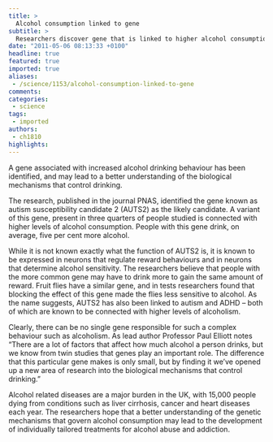 ```yaml
---
title: >
  Alcohol consumption linked to gene
subtitle: >
  Researchers discover gene that is linked to higher alcohol consumption
date: "2011-05-06 08:13:33 +0100"
headline: true
featured: true
imported: true
aliases:
 - /science/1153/alcohol-consumption-linked-to-gene
comments:
categories:
 - science
tags:
 - imported
authors:
 - ch1810
highlights:
---
```


A gene associated with increased alcohol drinking behaviour has been identified, and may lead to a better understanding of the biological mechanisms that control drinking.

The research, published in the journal PNAS, identified the gene known as autism susceptibility candidate 2 (AUTS2) as the likely candidate. A variant of this gene, present in three quarters of people studied is connected with higher levels of alcohol consumption. People with this gene drink, on average, five per cent more alcohol.

While it is not known exactly what the function of AUTS2 is, it is known to be expressed in neurons that regulate reward behaviours and in neurons that determine alcohol sensitivity. The researchers believe that people with the more common gene may have to drink more to gain the same amount of reward. Fruit flies have a similar gene, and in tests researchers found that blocking the effect of this gene made the flies less sensitive to alcohol. As the name suggests, AUTS2 has also been linked to autism and ADHD – both of which are known to be connected with higher levels of alcoholism.

Clearly, there can be no single gene responsible for such a complex behaviour such as alcoholism. As lead author Professor Paul Elliott notes “There are a lot of factors that affect how much alcohol a person drinks, but we know from twin studies that genes play an important role. The difference that this particular gene makes is only small, but by finding it we’ve opened up a new area of research into the biological mechanisms that control drinking.”

Alcohol related diseases are a major burden in the UK, with 15,000 people dying from conditions such as liver cirrhosis, cancer and heart diseases each year. The researchers hope that a better understanding of the genetic mechanisms that govern alcohol consumption may lead to the development of individually tailored treatments for alcohol abuse and addiction.
